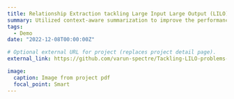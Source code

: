 ```yaml
---
title: Relationship Extraction tackling Large Input Large Output (LILO) problem
summary: Utilized context-aware summarization to improve the performance of relation extraction on Electronic Health Records (EHR) which are known to be long and pose a challenge for state-of-the-art NLP systems. I have Utilized the 2010 Relations Dataset for the research.
tags:
  - Demo
date: "2022-12-08T00:00:00Z"

# Optional external URL for project (replaces project detail page).
external_link: https://github.com/varun-spectre/Tackling-LILO-problems-in-LLMs

image:
  caption: Image from project pdf
  focal_point: Smart
---
```

